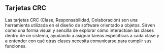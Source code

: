 ## Tarjetas CRC
Las tarjetas CRC (Clase, Responsabilidad, Colaboración) son una herramienta utilizada en el diseño de software orientado a objetos. Sirven como una forma visual y sencilla de explorar cómo interactúan las clases dentro de un sistema, ayudando a asignar tareas específicas a cada clase y a entender con qué otras clases necesita comunicarse para cumplir sus funciones.
